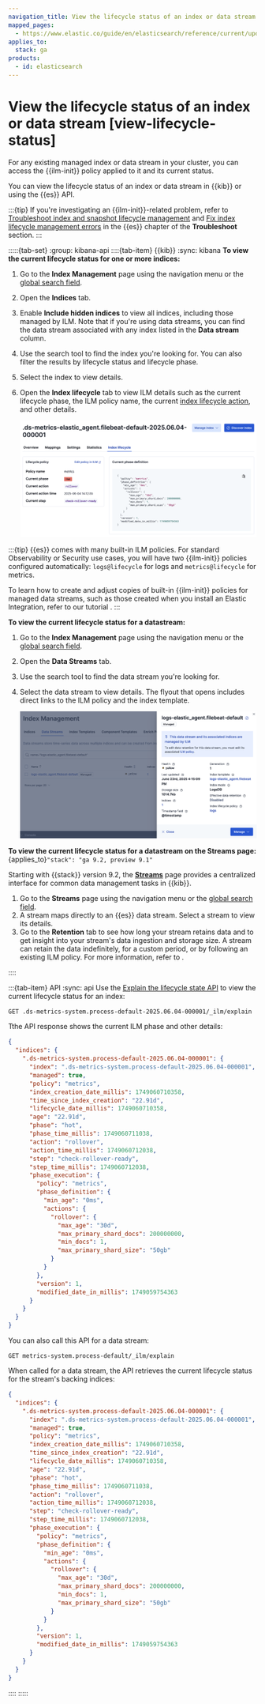 ```yaml
---
navigation_title: View the lifecycle status of an index or data stream
mapped_pages:
  - https://www.elastic.co/guide/en/elasticsearch/reference/current/update-lifecycle-policy.html
applies_to:
  stack: ga
products:
  - id: elasticsearch
---
```


# View the lifecycle status of an index or data stream [view-lifecycle-status]

For any existing managed index or data stream in your cluster, you can access the {{ilm-init}} policy applied to it and its current status.

You can view the lifecycle status of an index or data stream in {{kib}} or using the {{es}} API.

:::{tip}
If you're investigating an {{ilm-init}}-related problem, refer to [Troubleshoot index and snapshot lifecycle management](/troubleshoot/elasticsearch/start-ilm.md) and [Fix index lifecycle management errors](/troubleshoot/elasticsearch/index-lifecycle-management-errors.md) in the {{es}} chapter of the **Troubleshoot** section.
:::

:::::{tab-set}
:group: kibana-api
::::{tab-item} {{kib}}
:sync: kibana
**To view the current lifecycle status for one or more indices:**

1. Go to the **Index Management** page using the navigation menu or the [global search field](/explore-analyze/find-and-organize/find-apps-and-objects.md).
1. Open the **Indices** tab.
1. Enable **Include hidden indices** to view all indices, including those managed by ILM. Note that if you're using data streams, you can find the data stream associated with any index listed in the **Data stream** column.
1. Use the search tool to find the index you're looking for. You can also filter the results by lifecycle status and lifecycle phase.
1. Select the index to view details.
1. Open the **Index lifecycle** tab to view ILM details such as the current lifecycle phase, the ILM policy name, the current [index lifecycle action](elasticsearch://reference/elasticsearch/index-lifecycle-actions/index.md), and other details.

   ![Index lifecycle status page](/manage-data/images/elasticsearch-reference-ilm-status.png "")

:::{tip}
{{es}} comes with many built-in ILM policies. For standard Observability or Security use cases, you will have two {{ilm-init}} policies configured automatically: `logs@lifecycle` for logs and `metrics@lifecycle` for metrics.

To learn how to create and adjust copies of built-in {{ilm-init}} policies for managed data streams, such as those created when you install an Elastic Integration, refer to our tutorial [](/manage-data/lifecycle/index-lifecycle-management/tutorial-customize-built-in-policies.md).
:::

**To view the current lifecycle status for a datastream:**

1. Go to the **Index Management** page using the navigation menu or the [global search field](/explore-analyze/find-and-organize/find-apps-and-objects.md).
1. Open the **Data Streams** tab.
1. Use the search tool to find the data stream you're looking for.
1. Select the data stream to view details. The flyout that opens includes direct links to the ILM policy and the index template.

   ![Data stream status page](/manage-data/images/elasticsearch-reference-datastream-status.png "")


**To view the current lifecycle status for a datastream on the Streams page:** {applies_to}`"stack": "ga 9.2, preview 9.1"` 

Starting with {{stack}} version 9.2, the [**Streams**](/solutions/observability/streams/streams.md) page provides a centralized interface for common data management tasks in {{kib}}.

1. Go to the **Streams** page using the navigation menu or the [global search field](/explore-analyze/find-and-organize/find-apps-and-objects.md).
1. A stream maps directly to an {{es}} data stream. Select a stream to view its details.
1. Go to the **Retention** tab to see how long your stream retains data and to get insight into your stream's data ingestion and storage size. A stream can retain the data indefinitely, for a custom period, or by following an existing ILM policy. For more information, refer to [](/solutions/observability/streams/management/retention.md).

::::

:::{tab-item} API
:sync: api
Use the [Explain the lifecycle state API](https://www.elastic.co/docs/api/doc/elasticsearch/operation/operation-ilm-explain-lifecycle) to view the current lifecycle status for an index:

```console
GET .ds-metrics-system.process-default-2025.06.04-000001/_ilm/explain
```

Tthe API response shows the current ILM phase and other details:

```json
{
  "indices": {
    ".ds-metrics-system.process-default-2025.06.04-000001": {
      "index": ".ds-metrics-system.process-default-2025.06.04-000001",
      "managed": true,
      "policy": "metrics",
      "index_creation_date_millis": 1749060710358,
      "time_since_index_creation": "22.91d",
      "lifecycle_date_millis": 1749060710358,
      "age": "22.91d",
      "phase": "hot",
      "phase_time_millis": 1749060711038,
      "action": "rollover",
      "action_time_millis": 1749060712038,
      "step": "check-rollover-ready",
      "step_time_millis": 1749060712038,
      "phase_execution": {
        "policy": "metrics",
        "phase_definition": {
          "min_age": "0ms",
          "actions": {
            "rollover": {
              "max_age": "30d",
              "max_primary_shard_docs": 200000000,
              "min_docs": 1,
              "max_primary_shard_size": "50gb"
            }
          }
        },
        "version": 1,
        "modified_date_in_millis": 1749059754363
      }
    }
  }
}
```

You can also call this API for a data stream:

```console
GET metrics-system.process-default/_ilm/explain
```

When called for a data stream, the API retrieves the current lifecycle status for the stream's backing indices:

```json
{
  "indices": {
    ".ds-metrics-system.process-default-2025.06.04-000001": {
      "index": ".ds-metrics-system.process-default-2025.06.04-000001",
      "managed": true,
      "policy": "metrics",
      "index_creation_date_millis": 1749060710358,
      "time_since_index_creation": "22.91d",
      "lifecycle_date_millis": 1749060710358,
      "age": "22.91d",
      "phase": "hot",
      "phase_time_millis": 1749060711038,
      "action": "rollover",
      "action_time_millis": 1749060712038,
      "step": "check-rollover-ready",
      "step_time_millis": 1749060712038,
      "phase_execution": {
        "policy": "metrics",
        "phase_definition": {
          "min_age": "0ms",
          "actions": {
            "rollover": {
              "max_age": "30d",
              "max_primary_shard_docs": 200000000,
              "min_docs": 1,
              "max_primary_shard_size": "50gb"
            }
          }
        },
        "version": 1,
        "modified_date_in_millis": 1749059754363
      }
    }
  }
}
```
::::
:::::
